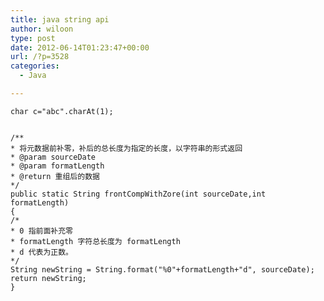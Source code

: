 ```yaml
---
title: java string api
author: wiloon
type: post
date: 2012-06-14T01:23:47+00:00
url: /?p=3528
categories:
  - Java

---
```

<pre><code class="language-java line-numbers">char c="abc".charAt(1);

</code></pre>

<pre><code class="language-java line-numbers">/**
* 将元数据前补零，补后的总长度为指定的长度，以字符串的形式返回
* @param sourceDate
* @param formatLength
* @return 重组后的数据
*/
public static String frontCompWithZore(int sourceDate,int formatLength)
{
/*
* 0 指前面补充零
* formatLength 字符总长度为 formatLength
* d 代表为正数。
*/
String newString = String.format("%0"+formatLength+"d", sourceDate);
return newString;
}

</code></pre>